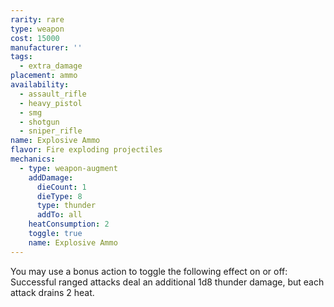 ```yaml
---
rarity: rare
type: weapon
cost: 15000
manufacturer: ''
tags:
  - extra_damage
placement: ammo
availability:
  - assault_rifle
  - heavy_pistol
  - smg
  - shotgun
  - sniper_rifle
name: Explosive Ammo
flavor: Fire exploding projectiles
mechanics:
  - type: weapon-augment
    addDamage:
      dieCount: 1
      dieType: 8
      type: thunder
      addTo: all
    heatConsumption: 2
    toggle: true
    name: Explosive Ammo
---
```

You may use a bonus action to toggle the following effect on or off: Successful ranged attacks deal an additional 1d8 thunder damage, but each attack drains 2 heat.
